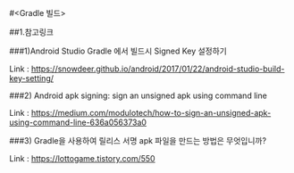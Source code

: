 #<Gradle 빌드>

##1.참고링크

###1)Android Studio Gradle 에서 빌드시 Signed Key 설정하기

Link : https://snowdeer.github.io/android/2017/01/22/android-studio-build-key-setting/

###2) Android apk signing: sign an unsigned apk using command line

Link : https://medium.com/modulotech/how-to-sign-an-unsigned-apk-using-command-line-636a056373a0

###3) Gradle을 사용하여 릴리스 서명 apk 파일을 만드는 방법은 무엇입니까?

Link : https://lottogame.tistory.com/550

